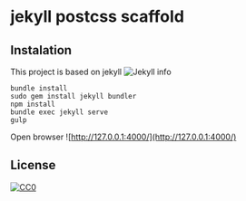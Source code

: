 # jekyll postcss scaffold

## Instalation

This project is based on jekyll ![Jekyll info](https://jekyllrb.com/docs/installation/)
~~~~
bundle install
sudo gem install jekyll bundler
npm install
bundle exec jekyll serve
gulp
~~~~
Open browser ![http://127.0.0.1:4000/](http://127.0.0.1:4000/)

## License
[![CC0](http://mirrors.creativecommons.org/presskit/buttons/88x31/svg/cc-zero.svg)](https://creativecommons.org/publicdomain/zero/1.0/)
